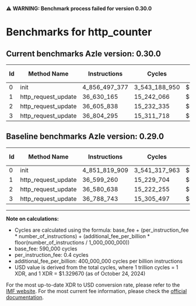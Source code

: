 ⚠️ **WARNING: Benchmark process failed for version 0.30.0**

# Benchmarks for http_counter

## Current benchmarks Azle version: 0.30.0

| Id  | Method Name         | Instructions  | Cycles        | USD           | USD/Million Calls | Change                              |
| --- | ------------------- | ------------- | ------------- | ------------- | ----------------- | ----------------------------------- |
| 0   | init                | 4_856_497_377 | 3_543_188_950 | $0.0047112721 | $4_711.27         | <font color="red">+4_677_468</font> |
| 1   | http_request_update | 36_630_165    | 15_242_066    | $0.0000202669 | $20.26            | <font color="red">+30_905</font>    |
| 2   | http_request_update | 36_605_838    | 15_232_335    | $0.0000202540 | $20.25            | <font color="red">+25_200</font>    |
| 3   | http_request_update | 36_804_295    | 15_311_718    | $0.0000203595 | $20.35            | <font color="red">+15_552</font>    |

## Baseline benchmarks Azle version: 0.29.0

| Id  | Method Name         | Instructions  | Cycles        | USD           | USD/Million Calls |
| --- | ------------------- | ------------- | ------------- | ------------- | ----------------- |
| 0   | init                | 4_851_819_909 | 3_541_317_963 | $0.0047087843 | $4_708.78         |
| 1   | http_request_update | 36_599_260    | 15_229_704    | $0.0000202505 | $20.25            |
| 2   | http_request_update | 36_580_638    | 15_222_255    | $0.0000202406 | $20.24            |
| 3   | http_request_update | 36_788_743    | 15_305_497    | $0.0000203513 | $20.35            |

---

**Note on calculations:**

- Cycles are calculated using the formula: base_fee + (per_instruction_fee \* number_of_instructions) + (additional_fee_per_billion \* floor(number_of_instructions / 1_000_000_000))
- base_fee: 590_000 cycles
- per_instruction_fee: 0.4 cycles
- additional_fee_per_billion: 400_000_000 cycles per billion instructions
- USD value is derived from the total cycles, where 1 trillion cycles = 1 XDR, and 1 XDR = $1.329670 (as of October 24, 2024)

For the most up-to-date XDR to USD conversion rate, please refer to the [IMF website](https://www.imf.org/external/np/fin/data/rms_sdrv.aspx).
For the most current fee information, please check the [official documentation](https://internetcomputer.org/docs/current/developer-docs/gas-cost#execution).
